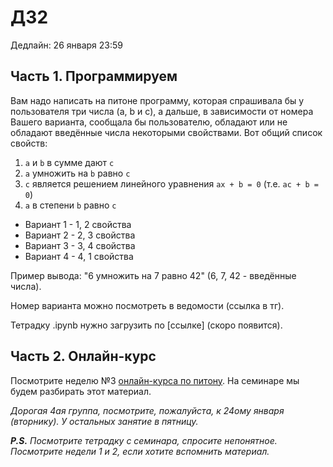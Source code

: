 # ДЗ2

Дедлайн: 26 января 23:59

## Часть 1. Программируем

Вам надо написать на питоне программу, которая спрашивала бы у пользователя три числа (a, b и c), а дальше, в зависимости от номера Вашего варианта,
сообщала бы пользователю, обладают или не обладают введённые числа некоторыми свойствами. Вот общий список свойств:

1. `a` и `b` в сумме дают `c`
2. `a` умножить на `b` равно `c`
3. `c` является решением линейного уравнения `ax + b = 0` (т.е. `ac + b = 0`)
4. `a` в степени `b` равно `c`

- Вариант 1 - 1, 2 свойства
- Вариант 2 - 2, 3 свойства
- Вариант 3 - 3, 4 свойства
- Вариант 4 - 4, 1 свойства

Пример вывода: "6 умножить на 7 равно 42" (6, 7, 42 - введённые числа).

Номер варианта можно посмотреть в ведомости (ссылка в тг).

Тетрадку .ipynb нужно загрузить по [ссылке] (скоро появится). 

## Часть 2. Онлайн-курс

Посмотрите неделю №3 [онлайн-курса по питону](https://edu.hse.ru/course/view.php?id=133389). На семинаре мы будем разбирать этот материал.

*Дорогая 4ая группа, посмотрите, пожалуйста, к 24ому января (вторнику). У остальных занятие в пятницу.*

***P.S.** Посмотрите тетрадку с семинара, спросите непонятное. Посмотрите недели 1 и 2, если хотите вспомнить материал.* 
